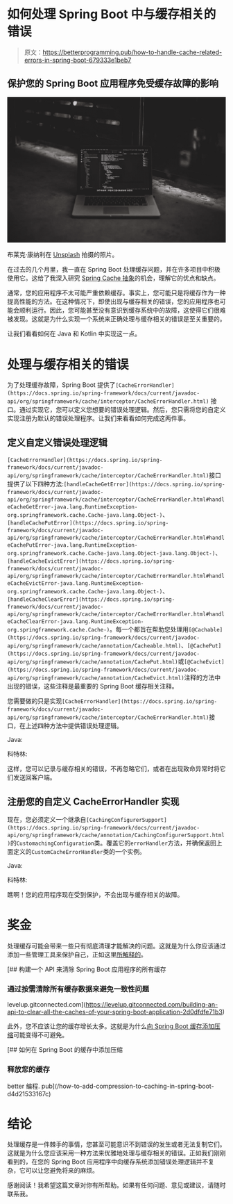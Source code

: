 # 如何处理 Spring Boot 中与缓存相关的错误

> 原文：<https://betterprogramming.pub/how-to-handle-cache-related-errors-in-spring-boot-679333e1beb7>

## 保护您的 Spring Boot 应用程序免受缓存故障的影响

![](img/818668d3eb5d74643226955db38a41c8.png)

布莱克·康纳利在 [Unsplash](https://unsplash.com/s/photos/coding?utm_source=unsplash&utm_medium=referral&utm_content=creditCopyText) 拍摄的照片。

在过去的几个月里，我一直在 Spring Boot 处理缓存问题，并在许多项目中积极使用它。这给了我深入研究 [Spring Cache 抽象](https://docs.spring.io/spring-framework/docs/5.0.0.M5/spring-framework-reference/html/cache.html)的机会，理解它的优点和缺点。

通常，您的应用程序不太可能严重依赖缓存。事实上，您可能只是将缓存作为一种提高性能的方法。在这种情况下，即使出现与缓存相关的错误，您的应用程序也可能会顺利运行。因此，您可能甚至没有意识到缓存系统中的故障，这使得它们很难被发现。这就是为什么实现一个系统来正确处理与缓存相关的错误是至关重要的。

让我们看看如何在 Java 和 Kotlin 中实现这一点。

# 处理与缓存相关的错误

为了处理缓存故障，Spring Boot 提供了`[CacheErrorHandler](https://docs.spring.io/spring-framework/docs/current/javadoc-api/org/springframework/cache/interceptor/CacheErrorHandler.html)` [](https://docs.spring.io/spring-framework/docs/current/javadoc-api/org/springframework/cache/interceptor/CacheErrorHandler.html)接口。通过实现它，您可以定义您想要的错误处理逻辑。然后，您只需将您的自定义实现注册为默认的错误处理程序。让我们来看看如何完成这两件事。

## 定义自定义错误处理逻辑

`[CacheErrorHandler](https://docs.spring.io/spring-framework/docs/current/javadoc-api/org/springframework/cache/interceptor/CacheErrorHandler.html)`接口提供了以下四种方法:`[handleCacheGetError](https://docs.spring.io/spring-framework/docs/current/javadoc-api/org/springframework/cache/interceptor/CacheErrorHandler.html#handleCacheGetError-java.lang.RuntimeException-org.springframework.cache.Cache-java.lang.Object-)`、`[handleCachePutError](https://docs.spring.io/spring-framework/docs/current/javadoc-api/org/springframework/cache/interceptor/CacheErrorHandler.html#handleCachePutError-java.lang.RuntimeException-org.springframework.cache.Cache-java.lang.Object-java.lang.Object-)`、`[handleCacheEvictError](https://docs.spring.io/spring-framework/docs/current/javadoc-api/org/springframework/cache/interceptor/CacheErrorHandler.html#handleCacheEvictError-java.lang.RuntimeException-org.springframework.cache.Cache-java.lang.Object-)`、`[handleCacheClearError](https://docs.spring.io/spring-framework/docs/current/javadoc-api/org/springframework/cache/interceptor/CacheErrorHandler.html#handleCacheClearError-java.lang.RuntimeException-org.springframework.cache.Cache-)`。每一个都旨在帮助您处理用`[@Cachable](https://docs.spring.io/spring-framework/docs/current/javadoc-api/org/springframework/cache/annotation/Cacheable.html)`、`[@CachePut](https://docs.spring.io/spring-framework/docs/current/javadoc-api/org/springframework/cache/annotation/CachePut.html)`或`[@CacheEvict](https://docs.spring.io/spring-framework/docs/current/javadoc-api/org/springframework/cache/annotation/CacheEvict.html)`注释的方法中出现的错误，这些注释是最重要的 Spring Boot 缓存相关注释。

您需要做的只是实现`[CacheErrorHandler](https://docs.spring.io/spring-framework/docs/current/javadoc-api/org/springframework/cache/interceptor/CacheErrorHandler.html)`接口，在上述四种方法中提供错误处理逻辑。

Java:

科特林:

这样，您可以记录与缓存相关的错误，不再忽略它们，或者在出现致命异常时将它们发送回客户端。

## 注册您的自定义 CacheErrorHandler 实现

现在，您必须定义一个继承自`[CachingConfigurerSupport](https://docs.spring.io/spring-framework/docs/current/javadoc-api/org/springframework/cache/annotation/CachingConfigurerSupport.html)`的`CustomachingConfiguration`类。覆盖它的`errorHandler`方法，并确保返回上面定义的`CustomCacheErrorHandler`类的一个实例。

Java:

科特林:

瞧啊！您的应用程序现在受到保护，不会出现与缓存相关的故障。

# 奖金

处理缓存可能会带来一些只有彻底清理才能解决的问题。这就是为什么你应该通过添加一些管理工具来保护自己，正如这里[所解释的](https://levelup.gitconnected.com/building-an-api-to-clear-all-the-caches-of-your-spring-boot-application-2d0dfdfe71b3)。

[](https://levelup.gitconnected.com/building-an-api-to-clear-all-the-caches-of-your-spring-boot-application-2d0dfdfe71b3) [## 构建一个 API 来清除 Spring Boot 应用程序的所有缓存

### 通过按需清除所有缓存数据来避免一致性问题

levelup.gitconnected.com](https://levelup.gitconnected.com/building-an-api-to-clear-all-the-caches-of-your-spring-boot-application-2d0dfdfe71b3) 

此外，您不应该让您的缓存增长太多。这就是为什么[向 Spring Boot 缓存添加压缩](/how-to-add-compression-to-caching-in-spring-boot-d4d21533167c)可能变得不可避免。

[](/how-to-add-compression-to-caching-in-spring-boot-d4d21533167c) [## 如何在 Spring Boot 的缓存中添加压缩

### 释放您的缓存

better 编程. pub](/how-to-add-compression-to-caching-in-spring-boot-d4d21533167c) 

# 结论

处理缓存是一件棘手的事情，您甚至可能意识不到错误的发生或者无法复制它们。这就是为什么您应该采用一种方法来优雅地处理与缓存相关的错误。正如我们刚刚看到的，在您的 Spring Boot 应用程序中向缓存系统添加错误处理逻辑并不复杂，它可以让您避免将来的麻烦。

感谢阅读！我希望这篇文章对你有所帮助。如果有任何问题、意见或建议，请随时联系我。